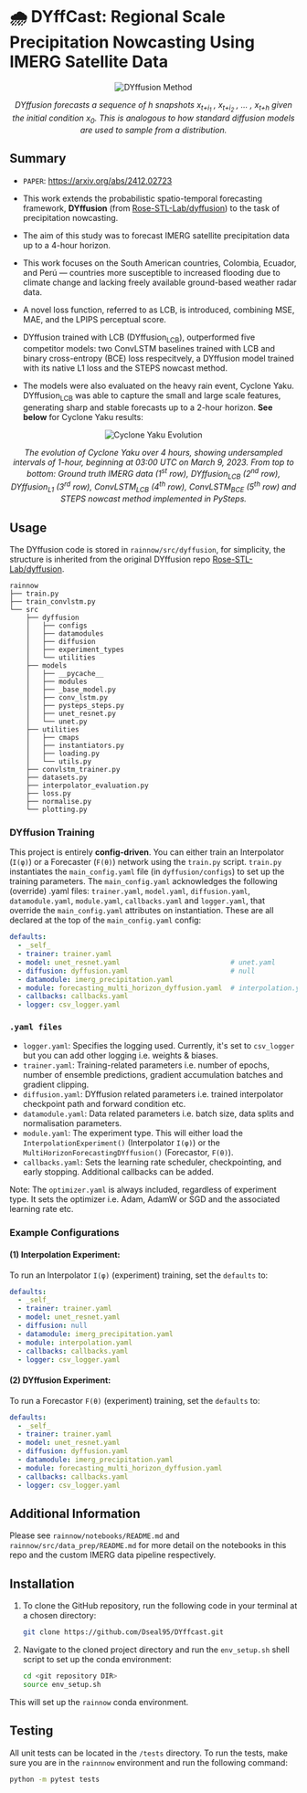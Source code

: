 # 🌧️ DYffCast: Regional Scale Precipitation Nowcasting Using IMERG Satellite Data

<div style="text-align: center;">
  <img src="images/readme_dyffusion_method.png" alt="DYffusion Method" />
  <p><em>DYffusion forecasts a sequence of <i>h</i> snapshots <i>x<sub>t+i<sub>1</sub></sub> , x<sub>t+i<sub>2</sub></sub> , ... , x<sub>t+h</sub></i> given the initial condition <i>x<sub>0</sub></i>. This is analogous to how standard diffusion models are used to sample from a distribution.</em></p>
</div>

## Summary
* `PAPER`: https://arxiv.org/abs/2412.02723

* This work extends the probabilistic spatio-temporal forecasting framework, **DYffusion** (from [Rose-STL-Lab/dyffusion](https://github.com/Rose-STL-Lab/dyffusion/tree/main)) to the task of precipitation nowcasting.

* The aim of this study was to forecast IMERG satellite precipitation data up to a 4-hour horizon. 

* This work focuses on the South American countries, Colombia, Ecuador, and Perú — countries more susceptible to increased flooding due to climate change and lacking freely available ground-based weather radar data. 

* A novel loss function, referred to as LCB, is introduced, combining MSE, MAE, and the LPIPS perceptual score. 

* DYffusion trained with LCB (DYffusion<sub>LCB</sub>), outperformed five competitor models: two ConvLSTM baselines trained with LCB and binary cross-entropy (BCE) loss respecitvely, a DYffusion model trained with its native L1 loss and the STEPS nowcast method.

* The models were also evaluated on the heavy rain event, Cyclone Yaku. DYffusion<sub>LCB</sub> was able to capture the small and large scale features, generating sharp and stable forecasts up to a 2-hour horizon. **See below** for Cyclone Yaku results:


<div style="text-align: center;">
  <img src="images/readme_cyclone_yaku_forecasts.png" alt="Cyclone Yaku Evolution" />
  <p><em>The evolution of Cyclone Yaku over 4 hours, showing undersampled intervals of 1-hour, beginning at 03:00 UTC on March 9, 2023. From top to bottom: Ground truth IMERG data (1<sup>st</sup> row), DYffusion<sub>LCB</sub> (2<sup>nd</sup> row), DYffusion<sub>L1</sub> (3<sup>rd</sup> row), ConvLSTM<sub>LCB</sub> (4<sup>th</sup> row),  ConvLSTM<sub>BCE</sub> (5<sup>th</sup> row) and STEPS nowcast method implemented in PySteps.</em></p>
</div>


## Usage
The DYffusion code is stored in `rainnow/src/dyffusion`, for simplicity, the structure is inherited from the original DYffusion repo [Rose-STL-Lab/dyffusion](https://github.com/Rose-STL-Lab/dyffusion/tree/main).
```
rainnow
├── train.py
├── train_convlstm.py
└── src
    ├── dyffusion
    │   ├── configs
    │   ├── datamodules
    │   ├── diffusion
    │   ├── experiment_types
    │   └── utilities
    ├── models
    │   ├── __pycache__
    │   ├── modules
    │   ├── _base_model.py
    │   ├── conv_lstm.py
    │   ├── pysteps_steps.py
    │   ├── unet_resnet.py
    │   └── unet.py
    ├── utilities
    │   ├── cmaps
    │   ├── instantiators.py
    │   ├── loading.py
    │   └── utils.py
    ├── convlstm_trainer.py
    ├── datasets.py
    ├── interpolator_evaluation.py
    ├── loss.py
    ├── normalise.py
    └── plotting.py
```

### DYffusion Training
This project is entirely **config-driven**. You can either train an Interpolator (`I(φ)`) or a Forecaster (`F(θ)`) network using the `train.py` script. `train.py` instantiates the `main_config.yaml` file (in `dyffusion/configs`) to set up the training parameters. The `main_config.yaml` acknowledges the following (override) .yaml files: `trainer.yaml`, `model.yaml`, `diffusion.yaml`, `datamodule.yaml`, `module.yaml`, `callbacks.yaml` and `logger.yaml`, that override the `main_config.yaml` attributes on instantiation. These are all declared at the top of the `main_config.yaml` config:

```yaml
defaults:
  - _self_
  - trainer: trainer.yaml
  - model: unet_resnet.yaml                           # unet.yaml
  - diffusion: dyffusion.yaml                         # null
  - datamodule: imerg_precipitation.yaml
  - module: forecasting_multi_horizon_dyffusion.yaml  # interpolation.yaml
  - callbacks: callbacks.yaml
  - logger: csv_logger.yaml
```

### `.yaml files`
- `logger.yaml`: Specifies the logging used. Currently, it's set to `csv_logger` but you can add other logging i.e. weights & biases.
- `trainer.yaml`: Training-related parameters i.e. number of epochs, number of ensemble predictions, gradient accumulation batches and gradient clipping.
- `diffusion.yaml`: DYffusion related parameters i.e. trained interpolator checkpoint path and forward condition etc.
- `datamodule.yaml`: Data related parameters i.e. batch size, data splits and normalisation parameters.
- `module.yaml`: The experiment type. This will either load the `InterpolationExperiment()` (Interpolator `I(φ)`) or the `MultiHorizonForecastingDYffusion()` (Forecastor, `F(θ)`).
- `callbacks.yaml`: Sets the learning rate scheduler, checkpointing, and early stopping. Additional callbacks can be added.

Note: The `optimizer.yaml` is always included, regardless of experiment type. It sets the optimizer i.e. Adam, AdamW or SGD and the associated learning rate etc. 

### Example Configurations
#### (1) Interpolation Experiment:
To run an Interpolator `I(φ)` (experiment) training, set the `defaults` to:

```yaml
defaults:
  - _self_
  - trainer: trainer.yaml
  - model: unet_resnet.yaml
  - diffusion: null
  - datamodule: imerg_precipitation.yaml
  - module: interpolation.yaml
  - callbacks: callbacks.yaml
  - logger: csv_logger.yaml
```

#### (2) DYffusion Experiment:
To run a Forecastor `F(θ)` (experiment) training, set the `defaults` to:

```yaml
defaults:
  - _self_
  - trainer: trainer.yaml
  - model: unet_resnet.yaml
  - diffusion: dyffusion.yaml 
  - datamodule: imerg_precipitation.yaml
  - module: forecasting_multi_horizon_dyffusion.yaml
  - callbacks: callbacks.yaml
  - logger: csv_logger.yaml
```

## Additional Information
Please see `rainnow/notebooks/README.md` and `rainnow/src/data_prep/README.md` for more detail on the notebooks in this repo and the custom IMERG data pipeline respectively.

## Installation
1. To clone the GitHub repository, run the following code in your terminal at a chosen directory:

   ```bash
   git clone https://github.com/Dseal95/DYffcast.git
   ```

2. Navigate to the cloned project directory and run the `env_setup.sh` shell script to set up the conda environment:

   ```bash
   cd <git repository DIR>
   source env_setup.sh
   ```
  
This will set up the `rainnow` conda environment.

## Testing 
All unit tests can be located in the `/tests` directory. To run the tests, make sure you are in the `rainnnow` environment and run the following command:

```bash
python -m pytest tests
```